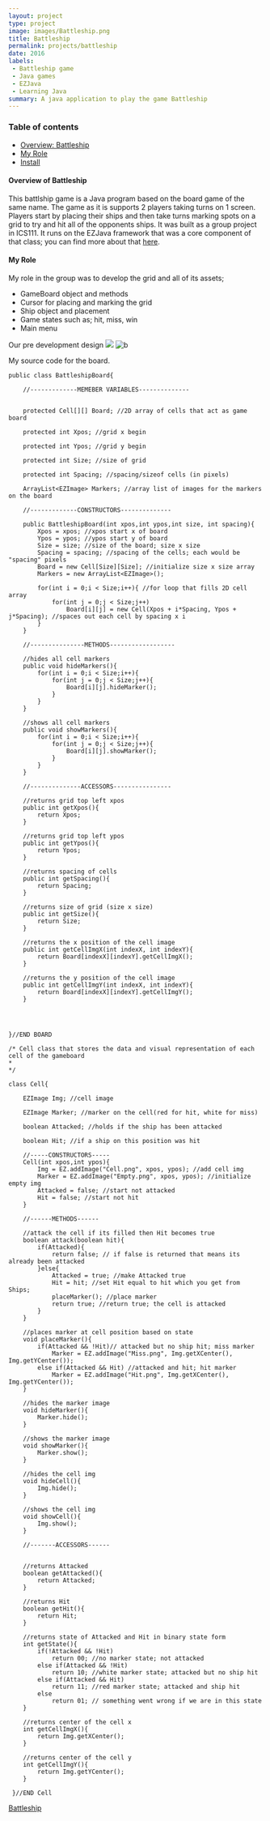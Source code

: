 ```yaml
---
layout: project
type: project
image: images/Battleship.png
title: Battleship
permalink: projects/battleship
date: 2016
labels:
 - Battleship game
 - Java games
 - EZJava
 - Learning Java
summary: A java application to play the game Battleship
---
```


### Table of contents

* [Overview: Battleship](#overview-of-battleship)
* [My Role](#my-role)
* [Install](#install)

#### Overview of Battleship
This battlship game is a Java program based on the board game of the same name. The game as it is supports 2 players taking turns on 1 screen. Players start by placing their ships and then take turns marking spots on a grid to try and hit all of the opponents ships. It was built as a group project in ICS111. It runs on the EZJava framework that was a core component of that class; you can find more about that [here](http://www2.hawaii.edu/~dylank/ics111/).

#### My Role
My role in the group was to develop the grid and all of its assets;
<ul>
 <li>GameBoard object and methods</li>
 <li>Cursor for placing and marking the grid</li>
 <li>Ship object and placement</li>
 <li>Game states such as; hit, miss, win</li>
 <li>Main menu</li>
</ul>  

Our pre development design
<img src="/images/Battleship-Game.png">
![b]("/images/Battleship-Game.png")

My source code for the board.
```
public class BattleshipBoard{

	//-------------MEMEBER VARIABLES--------------
	
	
	protected Cell[][] Board; //2D array of cells that act as game board
	
	protected int Xpos; //grid x begin
	
	protected int Ypos; //grid y begin
	
	protected int Size; //size of grid
	
	protected int Spacing; //spacing/sizeof cells (in pixels)

	ArrayList<EZImage> Markers; //array list of images for the markers on the board

	//-------------CONSTRUCTORS--------------
	
	public BattleshipBoard(int xpos,int ypos,int size, int spacing){
		Xpos = xpos; //xpos start x of board
		Ypos = ypos; //ypos start y of board
		Size = size; //size of the board; size x size
		Spacing = spacing; //spacing of the cells; each would be "spacing" pixels
		Board = new Cell[Size][Size]; //initialize size x size array
		Markers = new ArrayList<EZImage>();
		
		for(int i = 0;i < Size;i++){ //for loop that fills 2D cell array
			for(int j = 0;j < Size;j++)
				Board[i][j] = new Cell(Xpos + i*Spacing, Ypos + j*Spacing); //spaces out each cell by spacing x i
		}
	}
	
	//---------------METHODS------------------

	//hides all cell markers
	public void hideMarkers(){
		for(int i = 0;i < Size;i++){
			for(int j = 0;j < Size;j++){
				Board[i][j].hideMarker();
			}
		}
	}
	
	//shows all cell markers
	public void showMarkers(){
		for(int i = 0;i < Size;i++){
			for(int j = 0;j < Size;j++){
				Board[i][j].showMarker();
			}
		}
	}

	//--------------ACCESSORS----------------
	
	//returns grid top left xpos
	public int getXpos(){
		return Xpos;
	}
	
	//returns grid top left ypos
	public int getYpos(){
		return Ypos;
	}
	
	//returns spacing of cells
	public int getSpacing(){
		return Spacing;
	}
	
	//returns size of grid (size x size)
	public int getSize(){
		return Size;
	}
	
	//returns the x position of the cell image
	public int getCellImgX(int indexX, int indexY){
		return Board[indexX][indexY].getCellImgX();
	}
	
	//returns the y position of the cell image
	public int getCellImgY(int indexX, int indexY){
		return Board[indexX][indexY].getCellImgY();
	}




}//END BOARD

/* Cell class that stores the data and visual representation of each cell of the gameboard
*
*/

class Cell{
	
	EZImage Img; //cell image
	
	EZImage Marker; //marker on the cell(red for hit, white for miss)
	
	boolean Attacked; //holds if the ship has been attacked
	
	boolean Hit; //if a ship on this position was hit
	
	//-----CONSTRUCTORS-----
	Cell(int xpos,int ypos){
		Img = EZ.addImage("Cell.png", xpos, ypos); //add cell img
		Marker = EZ.addImage("Empty.png", xpos, ypos); //initialize empty img
		Attacked = false; //start not attacked
		Hit = false; //start not hit
	}
	
	//------METHODS------
	
	//attack the cell if its filled then Hit becomes true
	boolean attack(boolean hit){
		if(Attacked){
			return false; // if false is returned that means its already been attacked
		}else{
			Attacked = true; //make Attacked true
			Hit = hit; //set Hit equal to hit which you get from Ships;
			placeMarker(); //place marker
			return true; //return true; the cell is attacked
		}
	}
	
	//places marker at cell position based on state
	void placeMarker(){
		if(Attacked && !Hit)// attacked but no ship hit; miss marker
			Marker = EZ.addImage("Miss.png", Img.getXCenter(), Img.getYCenter());
		else if(Attacked && Hit) //attacked and hit; hit marker
			Marker = EZ.addImage("Hit.png", Img.getXCenter(), Img.getYCenter());
	}
	
	//hides the marker image
	void hideMarker(){
		Marker.hide();
	}
	
	//shows the marker image
	void showMarker(){
		Marker.show();
	}
	
	//hides the cell img
	void hideCell(){
		Img.hide();
	}
	
	//shows the cell img
	void showCell(){
		Img.show();
	}
	
	//-------ACCESSORS------
	
	
	//returns Attacked
	boolean getAttacked(){
		return Attacked; 
	}
	
	//returns Hit
	boolean getHit(){
		return Hit;
	}
	
	//returns state of Attacked and Hit in binary state form
	int getState(){
		if(!Attacked && !Hit)
			return 00; //no marker state; not attacked
		else if(Attacked && !Hit) 
			return 10; //white marker state; attacked but no ship hit
		else if(Attacked && Hit)
			return 11; //red marker state; attacked and ship hit
		else
			return 01; // something went wrong if we are in this state
	}
	
	//returns center of the cell x
	int getCellImgX(){
		return Img.getXCenter();
	}
	
	//returns center of the cell y
	int getCellImgY(){
		return Img.getYCenter();
	}
	
 }//END Cell
```


[Battleship](https://drive.google.com/open?id=1O6GzvBqtqb3qP90XlbRyO4JCSx5FweIa)
